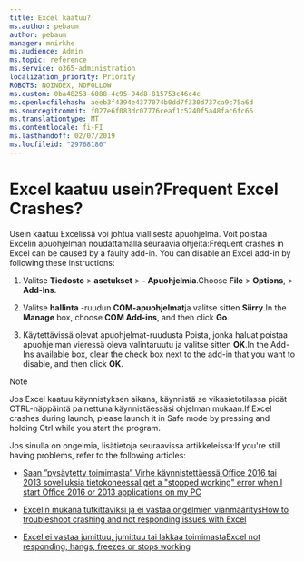 ```yaml
---
title: Excel kaatuu?
ms.author: pebaum
author: pebaum
manager: mnirkhe
ms.audience: Admin
ms.topic: reference
ms.service: o365-administration
localization_priority: Priority
ROBOTS: NOINDEX, NOFOLLOW
ms.custom: 0ba48253-6088-4c95-94d8-815753c46c4c
ms.openlocfilehash: aeeb3f4394e4377074b0dd7f330d737ca9c75a6d
ms.sourcegitcommit: f027e6f083dc07776ceaf1c5240f5a48fac6fc66
ms.translationtype: MT
ms.contentlocale: fi-FI
ms.lasthandoff: 02/07/2019
ms.locfileid: "29768180"
---
```

# <a name="frequent-excel-crashes"></a><span data-ttu-id="d3e81-102">Excel kaatuu usein?</span><span class="sxs-lookup"><span data-stu-id="d3e81-102">Frequent Excel Crashes?</span></span>

<span data-ttu-id="d3e81-p101">Usein kaatuu Excelissä voi johtua viallisesta apuohjelma. Voit poistaa Excelin apuohjelman noudattamalla seuraavia ohjeita:</span><span class="sxs-lookup"><span data-stu-id="d3e81-p101">Frequent crashes in Excel can be caused by a faulty add-in. You can disable an Excel add-in by following these instructions:</span></span>
  
1. <span data-ttu-id="d3e81-105">Valitse **Tiedosto** \> **asetukset** \> **- Apuohjelmia**.</span><span class="sxs-lookup"><span data-stu-id="d3e81-105">Choose **File** \> **Options**, \> **Add-Ins**.</span></span>
    
2. <span data-ttu-id="d3e81-106">Valitse **hallinta** -ruudun **COM-apuohjelmat**ja valitse sitten **Siirry**.</span><span class="sxs-lookup"><span data-stu-id="d3e81-106">In the **Manage** box, choose **COM Add-ins**, and then click **Go**.</span></span>
    
3. <span data-ttu-id="d3e81-107">Käytettävissä olevat apuohjelmat-ruudusta Poista, jonka haluat poistaa apuohjelman vieressä oleva valintaruutu ja valitse sitten **OK**.</span><span class="sxs-lookup"><span data-stu-id="d3e81-107">In the Add-Ins available box, clear the check box next to the add-in that you want to disable, and then click **OK**.</span></span>
    
> [!NOTE]
> <span data-ttu-id="d3e81-108">Jos Excel kaatuu käynnistyksen aikana, käynnistä se vikasietotilassa pidät CTRL-näppäintä painettuna käynnistäessäsi ohjelman mukaan.</span><span class="sxs-lookup"><span data-stu-id="d3e81-108">If Excel crashes during launch, please launch it in Safe mode by pressing and holding Ctrl while you start the program.</span></span> 
  
<span data-ttu-id="d3e81-109">Jos sinulla on ongelmia, lisätietoja seuraavissa artikkeleissa:</span><span class="sxs-lookup"><span data-stu-id="d3e81-109">If you're still having problems, refer to the following articles:</span></span>
  
- [<span data-ttu-id="d3e81-110">Saan ”pysäytetty toimimasta” Virhe käynnistettäessä Office 2016 tai 2013 sovelluksia tietokoneessa</span><span class="sxs-lookup"><span data-stu-id="d3e81-110">I get a "stopped working" error when I start Office 2016 or 2013 applications on my PC</span></span>](https://support.office.com/article/52bd7985-4e99-4a35-84c8-2d9b8301a2fa.aspx)
    
- [<span data-ttu-id="d3e81-111">Excelin mukana tutkittaviksi ja ei vastaa ongelmien vianmääritys</span><span class="sxs-lookup"><span data-stu-id="d3e81-111">How to troubleshoot crashing and not responding issues with Excel</span></span>](https://support.microsoft.com/help/2758592/how-to-troubleshoot-crashing-and-not-responding-issues-with-excel)
    
- [<span data-ttu-id="d3e81-112">Excel ei vastaa jumittuu, jumittuu tai lakkaa toimimasta</span><span class="sxs-lookup"><span data-stu-id="d3e81-112">Excel not responding, hangs, freezes or stops working</span></span>](https://support.office.com/article/37e7d3c9-9e84-40bf-a805-4ca6853a1ff4.aspx)
    
